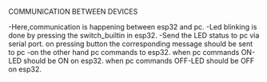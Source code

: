 COMMUNICATION BETWEEN DEVICES

-Here,communication is happening between esp32 and pc.
-Led blinking is done by pressing the switch_builtin in esp32.
-Send the LED status to pc via serial port.
	on pressing button the corresponding message should be sent to pc
-on the other hand pc commands to esp32.
	 when pc commands ON-LED should be ON on esp32.
	 when pc commands OFF-LED should be OFF on esp32.
